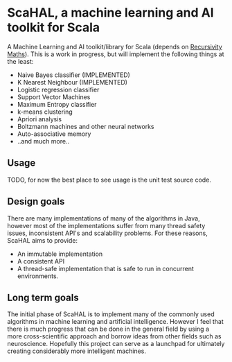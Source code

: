 # ScaHAL, a machine learning and AI toolkit for Scala
A Machine Learning and AI toolkit/library for Scala (depends on [Recursivity Maths](https://github.com/wfaler/recursivity-maths)).
This is a work in progress, but will implement the following things at the least:

* Naive Bayes classifier (IMPLEMENTED)
* K Nearest Neighbour (IMPLEMENTED)
* Logistic regression classifier
* Support Vector Machines
* Maximum Entropy classifier
* k-means clustering
* Apriori analysis
* Boltzmann machines and other neural networks
* Auto-associative memory
* ..and much more..

## Usage
TODO, for now the best place to see usage is the unit test source code.

## Design goals
There are many implementations of many of the algorithms in Java, however most of the implementations suffer from many thread safety issues, inconsistent API's and scalability problems. For these reasons, ScaHAL aims to provide:

* An immutable implementation
* A consistent API
* A thread-safe  implementation that is safe to run in concurrent environments.

## Long term goals
The initial phase of ScaHAL is to implement many of the commonly used algorithms in machine learning and artificial intelligence. However I feel that there is much progress that can be done in the general field by using a more cross-scientific approach and borrow ideas from other fields such as neuroscience. Hopefully this project can serve as a launchpad for ultimately creating considerably more intelligent machines.